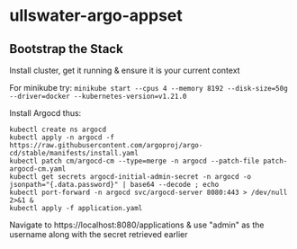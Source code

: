 # ullswater-argo-appset

## Bootstrap the Stack 
Install cluster, get it running & ensure it is your current context

For minikube try:
`minikube start --cpus 4 --memory 8192 --disk-size=50g --driver=docker --kubernetes-version=v1.21.0`

Install Argocd thus:
```
kubectl create ns argocd
kubectl apply -n argocd -f https://raw.githubusercontent.com/argoproj/argo-cd/stable/manifests/install.yaml
kubectl patch cm/argocd-cm --type=merge -n argocd --patch-file patch-argocd-cm.yaml
kubectl get secrets argocd-initial-admin-secret -n argocd -o jsonpath="{.data.password}" | base64 --decode ; echo
kubectl port-forward -n argocd svc/argocd-server 8080:443 > /dev/null 2>&1 &
kubectl apply -f application.yaml
```

Navigate to https://localhost:8080/applications & use "admin" as the username along with the secret retrieved earlier

